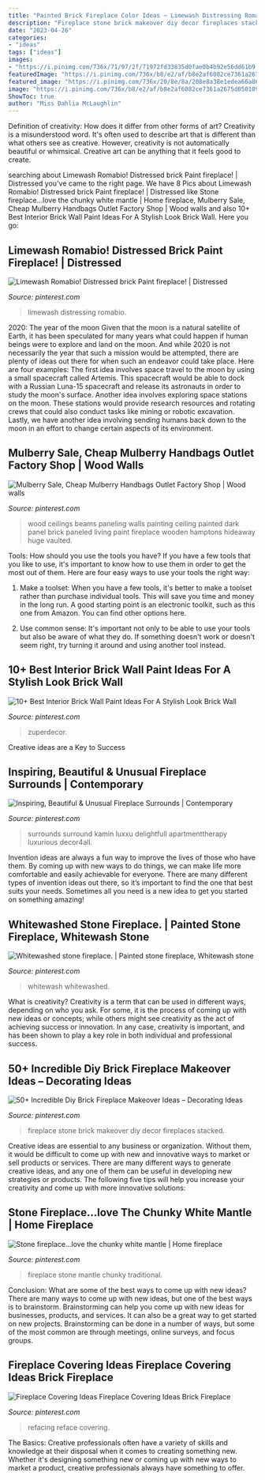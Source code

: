 ```yaml
---
title: "Painted Brick Fireplace Color Ideas ~ Limewash Distressing Romabio"
description: "Fireplace stone brick makeover diy decor fireplaces stacked"
date: "2023-04-26"
categories:
- "ideas"
tags: ["ideas"]
images:
- "https://i.pinimg.com/736x/71/97/2f/71972fd33835d0fae0b4b92e56dd61b9.jpg"
featuredImage: "https://i.pinimg.com/736x/b8/e2/af/b8e2af6082ce7361a2675d05010937fe.jpg"
featured_image: "https://i.pinimg.com/736x/20/8e/8a/208e8a38e1edea66a8624cf1f3e58d00.jpg"
image: "https://i.pinimg.com/736x/b8/e2/af/b8e2af6082ce7361a2675d05010937fe.jpg"
ShowToc: true
author: "Miss Dahlia McLaughlin"
---
```



Definition of creativity: How does it differ from other forms of art?
Creativity is a misunderstood word. It's often used to describe art that is different than what others see as creative. However, creativity is not automatically beautiful or whimsical. Creative art can be anything that it feels good to create.

	

		
searching about Limewash Romabio! Distressed brick Paint fireplace! | Distressed you've came to the right page. We have 8 Pics about Limewash Romabio! Distressed brick Paint fireplace! | Distressed like Stone fireplace...love the chunky white mantle | Home fireplace, Mulberry Sale, Cheap Mulberry Handbags Outlet Factory Shop | Wood walls and also 10+ Best Interior Brick Wall Paint Ideas For A Stylish Look Brick Wall. Here you go:
		
    
## Limewash Romabio! Distressed Brick Paint Fireplace! | Distressed

<img loading=lazy src="https://i.pinimg.com/736x/70/a6/c0/70a6c081971c7b4567f87779a826b5c4.jpg" onerror="this.onerror=null;this.src='https://tse3.mm.bing.net/th?id=OIP.YRtGMaD4ixqKp3f_Jo-U2wHaJ3&amp;pid=15.1';" alt="Limewash Romabio! Distressed brick Paint fireplace! | Distressed">

_Source: pinterest.com_

>limewash distressing romabio. 

	

2020: The year of the moon
Given that the moon is a natural satellite of Earth, it has been speculated for many years what could happen if human beings were to explore and land on the moon. And while 2020 is not necessarily the year that such a mission would be attempted, there are plenty of ideas out there for when such an endeavor could take place. Here are four examples: 
The first idea involves space travel to the moon by using a small spacecraft called Artemis. This spacecraft would be able to dock with a Russian Luna-15 spacecraft and release its astronauts in order to study the moon's surface. 
Another idea involves exploring space stations on the moon. These stations would provide research resources and rotating crews that could also conduct tasks like mining or robotic excavation. 
Lastly, we have another idea involving sending humans back down to the moon in an effort to change certain aspects of its environment.

    
## Mulberry Sale, Cheap Mulberry Handbags Outlet Factory Shop | Wood Walls

<img loading=lazy src="https://i.pinimg.com/736x/32/31/8f/32318fc0b53ded505ac353b7c16665d8--painting-wood-paneling-striped-sofa.jpg" onerror="this.onerror=null;this.src='https://tse2.mm.bing.net/th?id=OIP.62Mb-cawGu76orD0i19rNgHaLH&amp;pid=15.1';" alt="Mulberry Sale, Cheap Mulberry Handbags Outlet Factory Shop | Wood walls">

_Source: pinterest.com_

>wood ceilings beams paneling walls painting ceiling painted dark panel brick paneled living paint fireplace wooden hamptons hideaway huge vaulted. 

	

Tools: How should you use the tools you have?
If you have a few tools that you like to use, it's important to know how to use them in order to get the most out of them. Here are four easy ways to use your tools the right way:
1) Make a toolset: When you have a few tools, it's better to make a toolset rather than purchase individual tools. This will save you time and money in the long run. A good starting point is an electronic toolkit, such as this one from Amazon. You can find other options here.

2) Use common sense: It's important not only to be able to use your tools but also be aware of what they do. If something doesn't work or doesn't seem right, try turning it around and using another tool instead.

    
## 10+ Best Interior Brick Wall Paint Ideas For A Stylish Look Brick Wall

<img loading=lazy src="https://i.pinimg.com/736x/20/8e/8a/208e8a38e1edea66a8624cf1f3e58d00.jpg" onerror="this.onerror=null;this.src='https://tse2.mm.bing.net/th?id=OIP.xMgCcI0h9b_pBEx1FmnCGQHaLH&amp;pid=15.1';" alt="10+ Best Interior Brick Wall Paint Ideas For A Stylish Look Brick Wall">

_Source: pinterest.com_

>zuperdecor. 

	

Creative ideas are a Key to Success

    
## Inspiring, Beautiful &amp; Unusual Fireplace Surrounds | Contemporary

<img loading=lazy src="https://i.pinimg.com/736x/22/5b/33/225b339a56299465da1636de443b8310.jpg" onerror="this.onerror=null;this.src='https://tse2.mm.bing.net/th?id=OIP.ZAlku_iQ1Dq2oILe7tXlcgHaKo&amp;pid=15.1';" alt="Inspiring, Beautiful &amp; Unusual Fireplace Surrounds | Contemporary">

_Source: pinterest.com_

>surrounds surround kamin luxxu delightfull apartmenttherapy luxurious decor4all. 

	

Invention ideas are always a fun way to improve the lives of those who have them. By coming up with new ways to do things, we can make life more comfortable and easily achievable for everyone. There are many different types of invention ideas out there, so it’s important to find the one that best suits your needs. Sometimes all you need is a new idea to get you started on something amazing!

    
## Whitewashed Stone Fireplace. | Painted Stone Fireplace, Whitewash Stone

<img loading=lazy src="https://i.pinimg.com/736x/ef/97/11/ef9711efcb392e4c5f2071b01709edcf.jpg" onerror="this.onerror=null;this.src='https://tse1.mm.bing.net/th?id=OIP.8vWYQeCi_pi0V4Huw-E4DQHaJ3&amp;pid=15.1';" alt="Whitewashed stone fireplace. | Painted stone fireplace, Whitewash stone">

_Source: pinterest.com_

>whitewash whitewashed. 

	

What is creativity?
Creativity is a term that can be used in different ways, depending on who you ask. For some, it is the process of coming up with new ideas or concepts; while others might see creativity as the act of achieving success or innovation. In any case, creativity is important, and has been shown to play a key role in both individual and professional success.

    
## 50+ Incredible Diy Brick Fireplace Makeover Ideas – Decorating Ideas

<img loading=lazy src="https://i.pinimg.com/736x/71/97/2f/71972fd33835d0fae0b4b92e56dd61b9.jpg" onerror="this.onerror=null;this.src='https://tse2.mm.bing.net/th?id=OIP.O-qE0zBwOI9W300DA799mgHaJ4&amp;pid=15.1';" alt="50+ Incredible Diy Brick Fireplace Makeover Ideas – Decorating Ideas">

_Source: pinterest.com_

>fireplace stone brick makeover diy decor fireplaces stacked. 

	

Creative ideas are essential to any business or organization. Without them, it would be difficult to come up with new and innovative ways to market or sell products or services. There are many different ways to generate creative ideas, and any one of them can be useful in developing new strategies or products. The following five tips will help you increase your creativity and come up with more innovative solutions: 

    
## Stone Fireplace...love The Chunky White Mantle | Home Fireplace

<img loading=lazy src="https://i.pinimg.com/736x/b8/e2/af/b8e2af6082ce7361a2675d05010937fe.jpg" onerror="this.onerror=null;this.src='https://tse1.mm.bing.net/th?id=OIP.mPE2wgpZ4O4BNj9hiPYsbQHaJ4&amp;pid=15.1';" alt="Stone fireplace...love the chunky white mantle | Home fireplace">

_Source: pinterest.com_

>fireplace stone mantle chunky traditional. 

	

Conclusion: What are some of the best ways to come up with new ideas?
There are many ways to come up with new ideas, but one of the best ways is to brainstorm. Brainstorming can help you come up with new ideas for businesses, products, and services. It can also be a great way to get started on new projects. Brainstorming can be done in a number of ways, but some of the most common are through meetings, online surveys, and focus groups.

    
## Fireplace Covering Ideas Fireplace Covering Ideas Brick Fireplace

<img loading=lazy src="https://i.pinimg.com/736x/47/55/74/4755741b181989d638377dbfb0ff1ea2.jpg" onerror="this.onerror=null;this.src='https://tse3.mm.bing.net/th?id=OIP.hK02mPCMl4R61awijxzb7gHaHa&amp;pid=15.1';" alt="Fireplace Covering Ideas Fireplace Covering Ideas Brick Fireplace">

_Source: pinterest.com_

>refacing reface covering. 

	

The Basics:
Creative professionals often have a variety of skills and knowledge at their disposal when it comes to creating something new. Whether it's designing something new or coming up with new ways to market a product, creative professionals always have something to offer.

